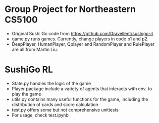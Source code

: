 # Group Project for Northeastern CS5100

- Original Sushi Go code from https://github.com/Gravellent/sushigo-rl
- game.py runs games. Currently, change players in code p1 and p2.
- DeepPlayer, HumanPlayer, Qplayer and RandomPlayer and RulePlayer are all from Martin Liu.


# SushiGo RL 

- State.py handles the logic of the game  
- Player package include a variety of agents that interacts with env. to play the game  
- utils.py contains many useful functions for the game, including the distribution of cards and score calculation  
- test.py offers some but not comprehensive unittests  
- For usage, check test.ipynb  